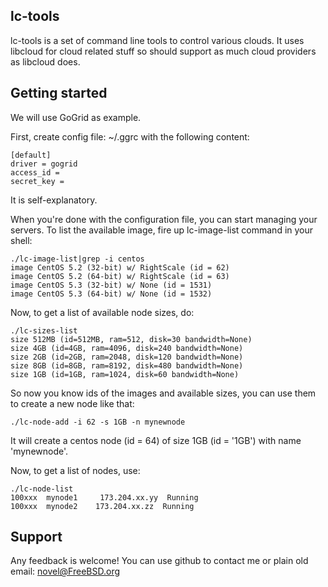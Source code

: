 ## lc-tools

lc-tools is a set of command line tools to control various clouds. It
uses libcloud for cloud related stuff so should support as much cloud
providers as libcloud does.

## Getting started

We will use GoGrid as example.

First, create config file: ~/.ggrc with the following content:

<pre><code>[default]
driver = gogrid
access_id = <key_id>
secret_key = <password>
</code></pre>

It is self-explanatory.

When you're done with the configuration file, you can start managing your
servers. To list the available image, fire up lc-image-list command
in your shell:

<pre><code>./lc-image-list|grep -i centos
image CentOS 5.2 (32-bit) w/ RightScale (id = 62)
image CentOS 5.2 (64-bit) w/ RightScale (id = 63)
image CentOS 5.3 (32-bit) w/ None (id = 1531)
image CentOS 5.3 (64-bit) w/ None (id = 1532)
</code></pre>

Now, to get a list of available node sizes, do:

<pre><code>./lc-sizes-list
size 512MB (id=512MB, ram=512, disk=30 bandwidth=None)
size 4GB (id=4GB, ram=4096, disk=240 bandwidth=None)
size 2GB (id=2GB, ram=2048, disk=120 bandwidth=None)
size 8GB (id=8GB, ram=8192, disk=480 bandwidth=None)
size 1GB (id=1GB, ram=1024, disk=60 bandwidth=None)
</code></pre>

So now you know ids of the images and available sizes, 
you can use them to create a new node like that:

<pre><code>./lc-node-add -i 62 -s 1GB -n mynewnode</code></pre>

It will create a centos node (id = 64) of size 1GB (id = '1GB')
with name 'mynewnode'.

Now, to get a list of nodes, use:

<pre><code>./lc-node-list
100xxx  mynode1     173.204.xx.yy  Running
100xxx  mynode2    173.204.xx.zz  Running
</code></pre>

## Support

Any feedback is welcome! You can use github to contact me
or plain old email: novel@FreeBSD.org
